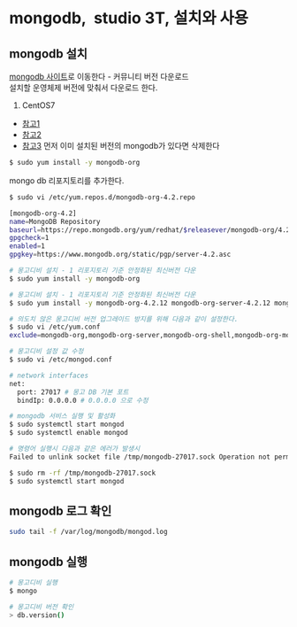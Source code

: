 #  mongodb,  studio 3T, 설치와 사용

## mongodb 설치
[mongodb 사이트](whttps://www.mongodb.com/try/download/communit)로 이동한다 - 커뮤니티 버전 다운로드  
설치할 운영체제 버전에 맞춰서 다운로드 한다.  
  
1. CentOS7 
- [참고1](https://rastalion.me/mongodb-4-2-%EC%84%A4%EC%B9%98-on-centos-7/)
- [참고2](https://akageun.github.io/2020/02/29/centos7-mongo4-install.html)
- [참고3](https://docs.mongodb.com/manual/tutorial/install-mongodb-on-red-hat/)
먼저 이미 설치된 버전의 mongodb가 있다면 삭제한다
```bash
$ sudo yum install -y mongodb-org
```
mongo db 리포지토리를 추가한다.
```bash
$ sudo vi /etc/yum.repos.d/mongodb-org-4.2.repo

[mongodb-org-4.2]
name=MongoDB Repository
baseurl=https://repo.mongodb.org/yum/redhat/$releasever/mongodb-org/4.2/x86_64/
gpgcheck=1
enabled=1
gpgkey=https://www.mongodb.org/static/pgp/server-4.2.asc

# 몽고디비 설치 - 1 리포지토리 기준 안정화된 최신버전 다운
$ sudo yum install -y mongodb-org

# 몽고디비 설치 - 1 리포지토리 기준 안정화된 최신버전 다운
$ sudo yum install -y mongodb-org-4.2.12 mongodb-org-server-4.2.12 mongodb-org-shell-4.2.12 mongodb-org-mongos-4.2.12 mongodb-org-tools-4.2.12

# 의도치 않은 몽고디비 버전 업그레이드 방지를 위해 다음과 같이 설정한다.
$ sudo vi /etc/yum.conf
exclude=mongodb-org,mongodb-org-server,mongodb-org-shell,mongodb-org-mongos,mongodb-org-tools

# 몽고디비 설정 값 수정
$ sudo vi /etc/mongod.conf

# network interfaces
net:
  port: 27017 # 몽고 DB 기본 포트
  bindIp: 0.0.0.0 # 0.0.0.0 으로 수정  

# mongodb 서비스 실행 및 활성화
$ sudo systemctl start mongod
$ sudo systemctl enable mongod

# 명령어 실행시 다음과 같은 에러가 발생시
Failed to unlink socket file /tmp/mongodb-27017.sock Operation not permitted

$ sudo rm -rf /tmp/mongodb-27017.sock
$ sudo systemctl start mongod
```

## mongodb 로그 확인
```bash
sudo tail -f /var/log/mongodb/mongod.log
```

## mongodb 실행
```bash
# 몽고디비 실행
$ mongo

# 몽고디비 버전 확인
> db.version()
```